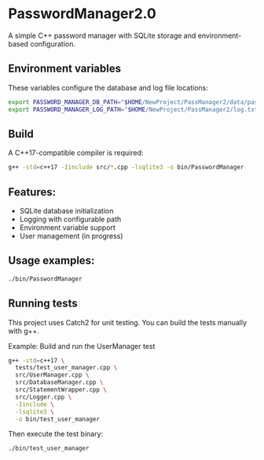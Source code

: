 # PasswordManager2.0

A simple C++ password manager with SQLite storage and environment-based configuration.


## Environment variables

These variables configure the database and log file locations:

```bash
export PASSWORD_MANAGER_DB_PATH="$HOME/NewProject/PassManager2/data/passdb.sqlite"
export PASSWORD_MANAGER_LOG_PATH="$HOME/NewProject/PassManager2/log.txt"
```


## Build

A C++17-compatible compiler is required:

```bash
g++ -std=c++17 -Iinclude src/*.cpp -lsqlite3 -o bin/PasswordManager
```


## Features:

- SQLite database initialization
- Logging with configurable path
- Environment variable support
- User management (in progress)


## Usage examples:

```bash
./bin/PasswordManager
```


## Running tests

This project uses Catch2 for unit testing.
You can build the tests manually with g++.

Example: Build and run the UserManager test

```bash
g++ -std=c++17 \
  tests/test_user_manager.cpp \
  src/UserManager.cpp \
  src/DatabaseManager.cpp \
  src/StatementWrapper.cpp \
  src/Logger.cpp \
  -Iinclude \
  -lsqlite3 \
  -o bin/test_user_manager
```

Then execute the test binary:

```bash
./bin/test_user_manager
```